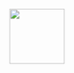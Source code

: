 <p style='text-align:center'>
  <img style='width:100px' src="https://ws4.sinaimg.cn/large/006tNc79gy1fj8kxgn2zpj30e80e8gm9.jpg" alt="">
</p>
